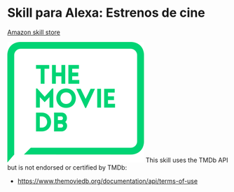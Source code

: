 # Skill para Alexa: Estrenos de cine

[Amazon skill store](https://www.amazon.es/Kinisoftware-Estrenos-de-cine/dp/B07MKCLZ62/ref=sr_1_1?s=alexa-skills&ie=UTF8&qid=1545905661&sr=1-1)

![The MovieDB Api](tmdblogo.png)
This skill uses the TMDb API but is not endorsed or certified by TMDb:
- https://www.themoviedb.org/documentation/api/terms-of-use
